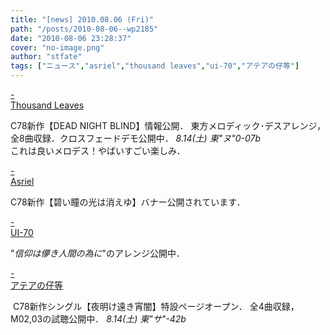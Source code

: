 ```yaml
---
title: "[news] 2010.08.06 (Fri)"
path: "/posts/2010-08-06--wp2185"
date: "2010-08-06 23:28:37"
cover: "no-image.png"
author: "stfate"
tags: ["ニュース","asriel","thousand leaves","ui-70","アテアの仔等"]
---
```


<style type="text/css">
<!--
p {white-space: pre-wrap};
-->
</style>

<a class="topics" href="http://pocky.real-sound.net/Thousand_Leaves/" target="_blank">- Thousand Leaves</a>
<div class="news">C78新作【DEAD NIGHT BLIND】情報公開．
東方メロディック･デスアレンジ，全8曲収録．クロスフェードデモ公開中．
<em>8.14(土) 東"ヌ"0-07b </em>
<div id="talk">これは良いメロデス！やばいすごい楽しみ．</div></div>

<a class="topics" href="http://asriel.jp/" target="_blank">- Asriel</a>
<div class="news">C78新作【碧い瞳の光は消えゆ】バナー公開されています．
<a href="http://asriel.jp/"><img src="http://asriel.jp/imglib/banners/banner_i2ndl.jpg" alt="" /></a></div>

<a class="topics" href="http://ui-70.sakura.ne.jp/ui-70/" target="_blank">- UI-70</a>
<div class="news">"<em>信仰は儚き人間の為に</em>"のアレンジ公開中．</div>

<a class="topics" href="http://atea.main.jp/" target="_blank">- アテアの仔等</a>
<div class="news"><a href="http://atea.main.jp/vespera/index.html"><img src="http://atea.main.jp/vespera/banner.jpg" alt="" /></a>
C78新作シングル【夜明け遠き宵闇】特設ページオープン．
全4曲収録，M02,03の試聴公開中．
<em>8.14(土) 東"サ"-42b</em></div>